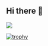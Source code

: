 ## Hi there 👋
![](https://komarev.com/ghpvc/?username=Akirasz)

[![trophy](https://github-profile-trophy.vercel.app/?username=Akirasz&theme=onedark)](https://github.com/ryo-ma/github-profile-trophy)





<!--
**Akirasz/Akirasz** is a ✨ _special_ ✨ repository because its `README.md` (this file) appears on your GitHub profile.

Here are some ideas to get you started:

- 🔭 I’m currently working on ...
- 🌱 I’m currently learning ...
- 👯 I’m looking to collaborate on ...
- 🤔 I’m looking for help with ...
- 💬 Ask me about ...
- 📫 How to reach me: ...
- 😄 Pronouns: ...
- ⚡ Fun fact: ...
-->
